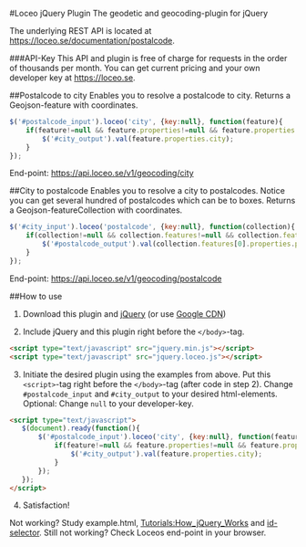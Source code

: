 #Loceo jQuery Plugin
The geodetic and geocoding-plugin for jQuery

The underlying REST API is located at https://loceo.se/documentation/postalcode.

###API-Key
This API and plugin is free of charge for requests in the order of thousands per month. You can get current pricing and your own developer key at https://loceo.se.


##Postalcode to city
Enables you to resolve a postalcode to city. Returns a Geojson-feature with coordinates.

```javascript
$('#postalcode_input').loceo('city', {key:null}, function(feature){
	if(feature!=null && feature.properties!=null && feature.properties.city!=null){
		$('#city_output').val(feature.properties.city);
	}
});
```

End-point: https://api.loceo.se/v1/geocoding/city

##City to postalcode
Enables you to resolve a city to postalcodes. Notice you can get several hundred of postalcodes which can be to boxes. Returns a Geojson-featureCollection with coordinates.

```javascript
$('#city_input').loceo('postalcode', {key:null}, function(collection){
	if(collection!=null && collection.features!=null && collection.features.length>0){
		$('#postalcode_output').val(collection.features[0].properties.postalcode);
	}
});
```

End-point: https://api.loceo.se/v1/geocoding/postalcode

##How to use
1. Download this plugin and [jQuery](http://jquery.com) (or use [Google CDN](http://jquery.com/download/))

2. Include jQuery and this plugin right before the `</body>`-tag.

 ```html
 <script type="text/javascript" src="jquery.min.js"></script>
 <script type="text/javascript" src="jquery.loceo.js"></script>
 ```

3. Initiate the desired plugin using the examples from above. Put this `<script>`-tag right before the `</body>`-tag (after code in step 2). Change `#postalcode_input` and `#city_output` to your desired html-elements. Optional: Change `null` to your developer-key.

 ```html
 <script type="text/javascript">
	$(document).ready(function(){
		$('#postalcode_input').loceo('city', {key:null}, function(feature){
			if(feature!=null && feature.properties!=null && feature.properties.city!=null){
				$('#city_output').val(feature.properties.city);
			}
		});
	});
 </script>
 ```

4. Satisfaction!

Not working? Study example.html, [Tutorials:How_jQuery_Works](http://docs.jquery.com/Tutorials:How_jQuery_Works "docs.jquery.com/Tutorials:How_jQuery_Works") and [id-selector](http://api.jquery.com/id-selector/ "api.jquery.com/id-selector/"). Still not working? Check Loceos end-point in your browser.